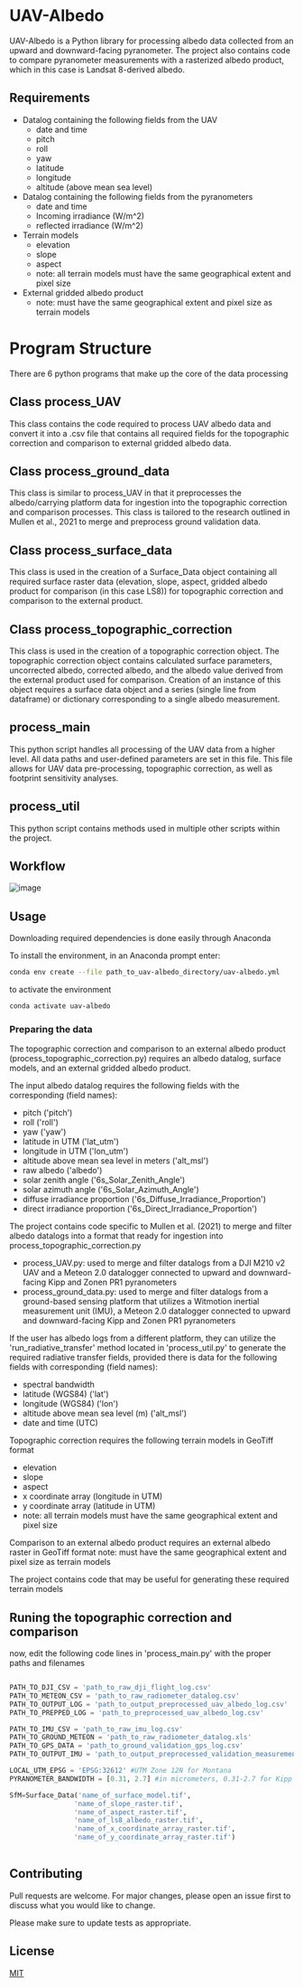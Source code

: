 # UAV-Albedo

UAV-Albedo is a Python library for processing albedo data collected from an upward and downward-facing pyranometer. The project also contains code to compare pyranometer measurements with a rasterized albedo product, which in this case is Landsat 8-derived albedo.

## Requirements
* Datalog containing the following fields from the UAV
	* date and time
	* pitch
	* roll
	* yaw
	* latitude
	* longitude
	* altitude (above mean sea level)
* Datalog containing the following fields from the pyranometers
	* date and time
	* Incoming irradiance (W/m^2)
	* reflected irradiance (W/m^2)
* Terrain models 
	* elevation
	* slope
	* aspect
	* note: all terrain models must have the same geographical extent and pixel size
* External gridded albedo product
	* note: must have the same geographical extent and pixel size as terrain models

# Program Structure
There are 6 python programs that make up the core of the data processing

## Class process_UAV
This class contains the code required to process UAV albedo data and convert it into a .csv file that contains all required fields for the topographic correction and comparison to external gridded albedo data.

## Class process_ground_data
This class is similar to process_UAV in that it preprocesses the albedo/carrying platform data for ingestion into the topographic correction and comparison processes. This class is tailored to the research outlined in Mullen et al., 2021 to merge and preprocess ground validation data.

## Class process_surface_data
This class is used in the creation of a Surface_Data object containing all required surface raster data (elevation, slope, aspect, gridded albedo product for comparison (in this case LS8)) for topographic correction and comparison to the external product.

## Class process_topographic_correction
This class is used in the creation of a topographic correction object. The topographic correction object contains calculated surface parameters, uncorrected albedo, corrected albedo, and the albedo value derived from the external product used for comparison. Creation of an instance of this object requires a surface data object and a series (single line from dataframe) or dictionary corresponding to a single albedo measurement.

## process_main
This python script handles all processing of the UAV data from a higher level. All data paths and user-defined parameters are set in this file. This file allows for UAV data pre-processing, topographic correction, as well as footprint sensitivity analyses.

## process_util
This python script contains methods used in multiple other scripts within the project.

## Workflow

![image](workflow.jpg)

## Usage
Downloading required dependencies is done easily through Anaconda

To install the environment, in an Anaconda prompt enter:

```bash
conda env create --file path_to_uav-albedo_directory/uav-albedo.yml
```

to activate the environment

```bash
conda activate uav-albedo
```

### Preparing the data
The topographic correction and comparison to an external albedo product (process_topographic_correction.py) requires an albedo datalog, surface models, and an external gridded albedo product.

The input albedo datalog requires the following fields with the corresponding (field names):
* pitch ('pitch')
* roll ('roll')
* yaw ('yaw')
* latitude in UTM ('lat_utm')
* longitude in UTM ('lon_utm')
* altitude above mean sea level in meters ('alt_msl')
* raw albedo ('albedo')
* solar zenith angle ('6s_Solar_Zenith_Angle')
* solar azimuth angle ('6s_Solar_Azimuth_Angle')
* diffuse irradiance proportion ('6s_Diffuse_Irradiance_Proportion')
* direct irradiance proportion ('6s_Direct_Irradiance_Proportion')

The project contains code specific to Mullen et al. (2021) to merge and filter albedo datalogs into a format that ready for ingestion into process_topographic_correction.py
* process_UAV.py: used to merge and filter datalogs from a DJI M210 v2 UAV and a Meteon 2.0 datalogger connected to upward and downward-facing Kipp and Zonen PR1 pyranometers
* process_ground_data.py: used to merge and filter datalogs from a ground-based sensing platform that utilizes a Witmotion inertial measurement unit (IMU), a Meteon 2.0 datalogger connected to upward and downward-facing Kipp and Zonen PR1 pyranometers

If the user has albedo logs from a different platform, they can utilize the 'run_radiative_transfer' method located in 'process_util.py' to generate the required radiative transfer fields, provided there is data for the following fields with corresponding (field names):
* spectral bandwidth
* latitude (WGS84) ('lat')
* longitude (WGS84) ('lon')
* altitude above mean sea level (m) ('alt_msl')
* date and time (UTC)

Topographic correction requires the following terrain models in GeoTiff format

* elevation
* slope
* aspect
* x coordinate array (longitude in UTM)
* y coordinate array (latitude in UTM)
* note: all terrain models must have the same geographical extent and pixel size

Comparison to an external albedo product requires an external albedo raster in GeoTiff format
note: must have the same geographical extent and pixel size as terrain models

The project contains code that may be useful for generating these required terrain models

## Runing the topographic correction and comparison
now, edit the following code lines in 'process_main.py' with the proper paths and filenames

```python

PATH_TO_DJI_CSV = 'path_to_raw_dji_flight_log.csv'
PATH_TO_METEON_CSV = 'path_to_raw_radiometer_datalog.csv'
PATH_TO_OUTPUT_LOG = 'path_to_output_preprocessed_uav_albedo_log.csv'
PATH_TO_PREPPED_LOG = 'path_to_preprocessed_uav_albedo_log.csv'

PATH_TO_IMU_CSV = 'path_to_raw_imu_log.csv'
PATH_TO_GROUND_METEON = 'path_to_raw_radiometer_datalog.xls'
PATH_TO_GPS_DATA = 'path_to_ground_validation_gps_log.csv'
PATH_TO_OUTPUT_IMU = 'path_to_output_preprocessed_validation_measurements.xlsx'

LOCAL_UTM_EPSG = 'EPSG:32612' #UTM Zone 12N for Montana
PYRANOMETER_BANDWIDTH = [0.31, 2.7] #in micrometers, 0.31-2.7 for Kipp and Zonen PR1 pyranometers

SfM=Surface_Data('name_of_surface_model.tif', 
                'name_of_slope_raster.tif', 
                'name_of_aspect_raster.tif', 
                'name_of_ls8_albedo_raster.tif',
                'name_of_x_coordinate_array_raster.tif', 
                'name_of_y_coordinate_array_raster.tif')
				
```

## Contributing
Pull requests are welcome. For major changes, please open an issue first to discuss what you would like to change.

Please make sure to update tests as appropriate.



## License
[MIT](https://choosealicense.com/licenses/mit/)